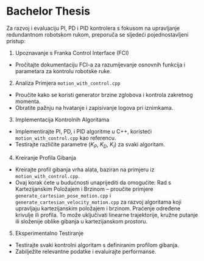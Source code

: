 # Bachelor Thesis

Za razvoj i evaluaciju PI, PD i PID kontrolera s fokusom na upravljanje redundantnom robotskom rukom, preporuča se sljedeći pojednostavljeni pristup:
1. Upoznavanje s Franka Control Interface (FCI)
  - Pročitajte dokumentaciju FCI-a za razumijevanje osnovnih funkcija i parametara za kontrolu robotske ruke.
2. Analiza Primjera `motion_with_control.cpp`
  - Proučite kako se koristi generator brzine zglobova i kontrola zakretnog momenta.
  - Obratite pažnju na hvatanje i zapisivanje logova pri iznimkama.
3. Implementacija Kontrolnih Algoritama
  - Implementirajte PI, PD, i PID algoritme u C++, koristeći `motion_with_control.cpp` kao referencu.
  - Testirajte različite parametre ($K_P$, $K_D$, $K_I$) za svaki algoritam.
4. Kreiranje Profila Gibanja
  - Kreirajte profil gibanja vrha alata, baziran na primjeru iz `motion_with_control.cpp`.
  - Ovaj korak ćete u budućnosti unaprijediti da omogućite:
Rad s Kartezijanskim Položajem i Brzinom – proučite  primjere `generate_cartesian_pose_motion.cpp` i `generate_cartesian_velocity_motion.cpp` za razvoj algoritama koji upravljaju kartezijanskim položajem i brzinom.
Praćenje određene krivulje ili profila. To može uključivati linearne trajektorije, kružne putanje ili složenije oblike gibanja u kartezijanskom prostoru.
5. Eksperimentalno Testiranje
  - Testirajte svaki kontrolni algoritam s definiranim profilom gibanja.
  - Zabilježite relevantne podatke i evaluirajte performanse.
